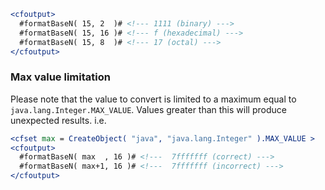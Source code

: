 ```cfm
<cfoutput>
  #formatBaseN( 15, 2  )# <!--- 1111 (binary) --->
  #formatBaseN( 15, 16 )# <!--- f (hexadecimal) --->
  #formatBaseN( 15, 8  )# <!--- 17 (octal) --->
</cfoutput>
```

### Max value limitation

Please note that the value to convert is limited to a maximum equal to `java.lang.Integer.MAX_VALUE`. Values greater than this will produce unexpected results. i.e.

```cfm
<cfset max = CreateObject( "java", "java.lang.Integer" ).MAX_VALUE >
<cfoutput>
  #formatBaseN( max  , 16 )# <!---  7fffffff (correct) --->
  #formatBaseN( max+1, 16 )# <!---  7fffffff (incorrect) --->
</cfoutput>
```

